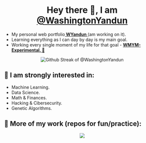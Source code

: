 <h1 align="center" > Hey there 👋, I am <a href="https://washingtonyandun.github.io/wy-portfolio/"> @WashingtonYandun </a></h1>
    
<p>
    <ul>
        <li> My personal web portfolio<b><a href="https://washingtonyandun.github.io/wy-portfolio/" > WYandun </a></b> (am working on it). </li>
        <li> Learning everything as I can day by day is my main goal. </li>
        <li> Working every single moment of my life for that goal - <b><a href="https://github.com/WMYM-Experimental"> WMYM-Experimental. 🌱 </a></b></li>
    </ul>
</p>

<p align="center">
  <img alt="Github Streak of @WashingtonYandun" src="http://github-readme-streak-stats.herokuapp.com?user=WashingtonYandun&theme=react&hide_border=true&date_format=M%20j%5B%2C%20Y%5D&stroke=5AA5E7&fire=5AA5E7&currStreakNum=5AA5E7&border=5AA5E7&sideNums=5AA5E7&sideLabels=5AA5E7&ring=5AA5E7&currStreakLabel=5AA5E7"/>
</p>
    
<h2> 👀 I am strongly interested in: </h2>
<p>
    <ul>
        <li> Machine Learning. </li>
        <li> Data Science. </li>
        <li> Math & Finances. </li>
        <li> Hacking & Cibersecurity. </li>
        <li> Genetic Algorithms. </li>
    </ul>
</p>

<h2> 🌱 More of my work (repos for fun/practice): </h2>
<p align="center">
    <a href="https://github.com/WMYM-Experimental"><image src="https://readme-typing-svg.herokuapp.com?font=Roboto&size=20&color=5AA5E7&center=true&width=410&height=45&lines=WMYM+-+Experimental."></a>
</p>
